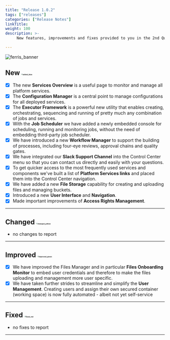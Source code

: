 ```yaml
---
title: "Release 1.0.2"
tags: ["releases"] 
categories: ["Release Notes"]
linkTitle:
weight: 100
description: >-
     New features, improvements and fixes provided to you in the 2nd Quarter of the year 2021.

---
```


![ferris_banner](/images/ferris_banner.png)



## New <img src="/images/added_blue.png" alt="added_blue" style="zoom:25%;" />

- [x] The new **Services Overview** is a useful page to monitor and manage all platform services. 
- [x] The **Configuration Manager** is a central point to manage configurations for all deployed services.
- [x] The **Executor Framework** is a powerful new utility that enables creating, orchestrating, sequencing and running of pretty much any combination of jobs and services.
- [x] With the **Job Scheduler** we have added a newly embedded console for scheduling, running and monitoring jobs, without the need of embedding third-party job scheduler.
- [x] We have introduced a new **Workflow Manager** to support the building of processes, including four-eye reviews, approval chains and quality gates.
- [x] We have integrated our **Slack Support Channel** into the Control Center menu so that you can contact us directly and easily with your questions.
- [x] To get quicker access to the most frequently used services and components we've  built a list of **Platform Services links** and placed them into the Control Center navigation.
- [x] We have added a new **File Storage** capability for creating and uploading files and managing buckets.
- [x] Introduced a new **User Interface** and **Navigation**.  
- [x] Made important improvements of **Access Rights Management**.

---

## Changed <img src="/images/changed_yellow.png" alt="changed_yellow" style="zoom:25%;" />

- no changes to report

---

## Improved <img src="/images/improved_green.png" alt="improved_green" style="zoom:25%;" />

- [x] We have improved the Files Manager and in particular **Files Onboarding Monitor** to embed user credentials and therefore to make the files uploading and management more user specific.
- [x] We have taken further strides to streamline and simplify the **User Management**. Creating users and assign their own secured container (working space) is now fully automated - albeit not yet self-service 

---

## Fixed <img src="/images/fixed_red.png" alt="fixed_red" style="zoom:25%;" />

- no fixes to report

---



